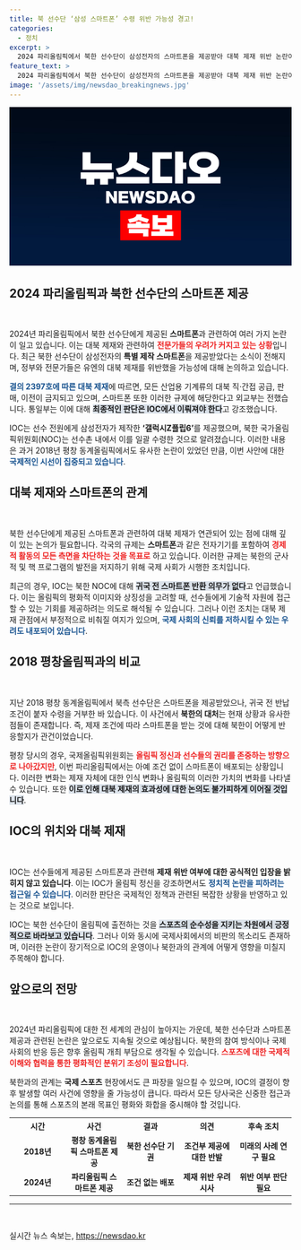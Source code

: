 ```yaml
---
title: 북 선수단 ‘삼성 스마트폰’ 수령 위반 가능성 경고!
categories:
  - 정치
excerpt: >
  2024 파리올림픽에서 북한 선수단이 삼성전자의 스마트폰을 제공받아 대북 제재 위반 논란이 일고 있다. IOC는 선수가 귀국 전 반환 의무가 없다는 입장을 내세우며 상황이 복잡해지고 있다.
feature_text: >
  2024 파리올림픽에서 북한 선수단이 삼성전자의 스마트폰을 제공받아 대북 제재 위반 논란이 일고 있다. IOC는 선수가 귀국 전 반환 의무가 없다는 입장을 내세우며 상황이 복잡해지고 있다.
image: '/assets/img/newsdao_breakingnews.jpg'
---
```


<p><img src="/assets/img/newsdao_breakingnews.jpg" alt="ontimetimes 속보" /></p>

<h2 data-ke-size="size26">2024 파리올림픽과 북한 선수단의 스마트폰 제공</h2>

<p data-ke-size="size16">&nbsp;</p>

<p>2024년 파리올림픽에서 북한 선수단에게 제공된 <b>스마트폰</b>과 관련하여 여러 가지 논란이 일고 있습니다. 이는 대북 제재와 관련하여 <b><span style="color: #ee2323;">전문가들의 우려가 커지고 있는 상황</span></b>입니다. 최근 북한 선수단이 삼성전자의 <b>특별 제작 스마트폰</b>을 제공받았다는 소식이 전해지며, 정부와 전문가들은 유엔의 대북 제재를 위반했을 가능성에 대해 논의하고 있습니다.</p>

<p><b><span style="color: #1a5490;">결의 2397호에 따른 대북 제재</span></b>에 따르면, 모든 산업용 기계류의 대북 직·간접 공급, 판매, 이전이 금지되고 있으며, 스마트폰 또한 이러한 규제에 해당한다고 외교부는 전했습니다. 통일부는 이에 대해 <b><span style="background-color: #21538527;">최종적인 판단은 IOC에서 이뤄져야 한다</span></b>고 강조했습니다.</p>

<p>IOC는 선수 전원에게 삼성전자가 제작한 <b>‘갤럭시Z플립6’</b>를 제공했으며, 북한 국가올림픽위원회(NOC)는 선수촌 내에서 이를 일괄 수령한 것으로 알려졌습니다. 이러한 내용은 과거 2018년 평창 동계올림픽에서도 유사한 논란이 있었던 만큼, 이번 사안에 대한 <b><span style="color: #1a5490;">국제적인 시선이 집중되고 있습니다</span></b>.</p>

<h2 data-ke-size="size26">대북 제재와 스마트폰의 관계</h2>

<p data-ke-size="size16">&nbsp;</p>

<p>북한 선수단에게 제공된 스마트폰과 관련하여 대북 제재가 연관되어 있는 점에 대해 깊이 있는 논의가 필요합니다. 각국의 규제는 <b>스마트폰</b>과 같은 전자기기를 포함하여 <b><span style="color: #ee2323;">경제적 활동의 모든 측면을 차단하는 것을 목표로</span></b> 하고 있습니다. 이러한 규제는 북한의 군사적 및 핵 프로그램의 발전을 저지하기 위해 국제 사회가 시행한 조치입니다.</p>

<p>최근의 경우, IOC는 북한 NOC에 대해 <b><span style="background-color: #21538527;">귀국 전 스마트폰 반환 의무가 없다</span></b>고 언급했습니다. 이는 올림픽의 평화적 이미지와 상징성을 고려할 때, 선수들에게 기술적 자원에 접근할 수 있는 기회를 제공하려는 의도로 해석될 수 있습니다. 그러나 이런 조치는 대북 제재 관점에서 부정적으로 비춰질 여지가 있으며, <b><span style="color: #1a5490;">국제 사회의 신뢰를 저하시킬 수 있는 우려도 내포되어 있습니다</span></b>.</p>

<h2 data-ke-size="size26">2018 평창올림픽과의 비교</h2>

<p data-ke-size="size16">&nbsp;</p>

<p>지난 2018 평창 동계올림픽에서 북측 선수단은 스마트폰을 제공받았으나, 귀국 전 반납 조건이 붙자 수령을 거부한 바 있습니다. 이 사건에서 <b>북한의 대처</b>는 현재 상황과 유사한 점들이 존재합니다. 즉, 제재 조건에 따라 스마트폰을 받는 것에 대해 북한이 어떻게 반응할지가 관건이었습니다.</p>

<p>평창 당시의 경우, 국제올림픽위원회는 <b><span style="color: #ee2323;">올림픽 정신과 선수들의 권리를 존중하는 방향으로 나아갔지만</span></b>, 이번 파리올림픽에서는 아예 조건 없이 스마트폰이 배포되는 상황입니다. 이러한 변화는 제재 자체에 대한 인식 변화나 올림픽의 이러한 가치의 변화를 나타낼 수 있습니다. 또한 <b><span style="background-color: #21538527;">이로 인해 대북 제재의 효과성에 대한 논의도 불가피하게 이어질 것입니다</span></b>.</p>

<h2 data-ke-size="size26">IOC의 위치와 대북 제재</h2>

<p data-ke-size="size16">&nbsp;</p>

<p>IOC는 선수들에게 제공된 스마트폰과 관련해 <b>제재 위반 여부에 대한 공식적인 입장을 밝히지 않고 있습니다</b>. 이는 IOC가 올림픽 정신을 강조하면서도 <b><span style="color: #1a5490;">정치적 논란을 피하려는 접근일 수 있습니다</span></b>. 이러한 판단은 국제적인 정책과 관련된 복잡한 상황을 반영하고 있는 것으로 보입니다.</p>

<p>IOC는 북한 선수단이 올림픽에 출전하는 것을 <b><span style="background-color: #21538527;">스포츠의 순수성을 지키는 차원에서 긍정적으로 바라보고 있습니다</span></b>. 그러나 이와 동시에 국제사회에서의 비판의 목소리도 존재하며, 이러한 논란이 장기적으로 IOC의 운영이나 북한과의 관계에 어떻게 영향을 미칠지 주목해야 합니다.</p>

<h2 data-ke-size="size26">앞으로의 전망</h2>

<p data-ke-size="size16">&nbsp;</p>

<p>2024년 파리올림픽에 대한 전 세계의 관심이 높아지는 가운데, 북한 선수단과 스마트폰 제공과 관련된 논란은 앞으로도 지속될 것으로 예상됩니다. 북한의 참여 방식이나 국제 사회의 반응 등은 향후 올림픽 개최 부담으로 생각될 수 있습니다. <b><span style="color: #ee2323;">스포츠에 대한 국제적 이해와 협력을 통한 평화적인 분위기 조성이 필요합니다</span></b>.</p>

<p>북한과의 관계는 <b>국제 스포츠</b> 현장에서도 큰 파장을 일으킬 수 있으며, IOC의 결정이 향후 발생할 여러 사건에 영향을 줄 가능성이 큽니다. 따라서 모든 당사국은 신중한 접근과 논의를 통해 스포츠의 본래 목표인 평화와 화합을 중시해야 할 것입니다.</p>

<table style="width: 100%; border-collapse: collapse;">
    <tr>
        <th style="width: 20%; text-align: center;">시간</th>
        <th style="width: 20%; text-align: center;">사건</th>
        <th style="width: 20%; text-align: center;">결과</th>
        <th style="width: 20%; text-align: center;">의견</th>
        <th style="width: 20%; text-align: center;">후속 조치</th>
    </tr>
    <tr>
        <td style="text-align: center; height: 17px;"><b>2018년</b></td>
        <td style="text-align: center; height: 17px;"><b>평창 동계올림픽 스마트폰 제공</b></td>
        <td style="text-align: center; height: 17px;"><b>북한 선수단 기권</b></td>
        <td style="text-align: center; height: 17px;"><b>조건부 제공에 대한 반발</b></td>
        <td style="text-align: center; height: 17px;"><b>미래의 사례 연구 필요</b></td>
    </tr>
    <tr>
        <td style="text-align: center; height: 17px;"><b>2024년</b></td>
        <td style="text-align: center; height: 17px;"><b>파리올림픽 스마트폰 제공</b></td>
        <td style="text-align: center; height: 17px;"><b>조건 없는 배포</b></td>
        <td style="text-align: center; height: 17px;"><b>제재 위반 우려 시사</b></td>
        <td style="text-align: center; height: 17px;"><b>위반 여부 판단 필요</b></td>
    </tr>
</table>

<hr>

<p data-ke-size="size16">&nbsp;</p>
실시간 뉴스 속보는, <a href="https://newsdao.kr" rel="dofollow">https://newsdao.kr</a>


